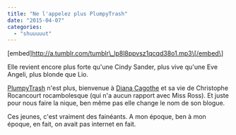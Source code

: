```yaml
---
title: "Ne l'appelez plus PlumpyTrash"
date: "2015-04-07"
categories: 
  - "shuuuuut"
---
```


\[embed\]http://a.tumblr.com/tumblr\_lp8l8ppvsz1qcqd38o1.mp3\[/embed\]

Elle revient encore plus forte qu'une Cindy Sander, plus vive qu'une Eve Angeli, plus blonde que Lio.

[PlumpyTrash](http://plumpitup.free.fr/wordpress/?page_id=17) n'est plus, bienvenue à [Diana Cagothe](http://blog.plumpytrash.com/) et sa vie de Christophe Rocancourt rocambolesque (qui n'a aucun rapport avec Miss Ross). Et juste pour nous faire la nique, ben même pas elle change le nom de son blogue.

Ces jeunes, c'est vraiment des fainéants. A mon époque, ben à mon époque, en fait, on avait pas internet en fait.
